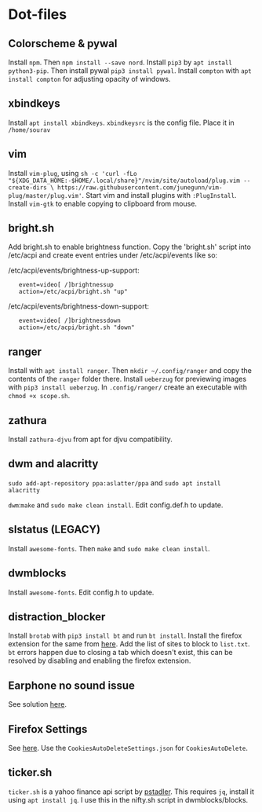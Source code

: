 # Dot-files

## Colorscheme & pywal

Install ``npm``. Then ``npm install --save nord``. Install ``pip3`` by ``apt install python3-pip``. Then install pywal ``pip3 install pywal``. Install ``compton`` with ``apt install compton`` for adjusting opacity of windows.

## xbindkeys

Install ``apt install xbindkeys``. ``xbindkeysrc`` is the config file. Place it in ``/home/sourav``

## vim 

Install ``vim-plug``, using ``sh -c 'curl -fLo "${XDG_DATA_HOME:-$HOME/.local/share}"/nvim/site/autoload/plug.vim --create-dirs \
       https://raw.githubusercontent.com/junegunn/vim-plug/master/plug.vim'``. Start vim and install plugins with `:PlugInstall`. Install `vim-gtk` to enable copying to clipboard from mouse.
       
## bright.sh

Add bright.sh to enable brightness function. Copy the 'bright.sh' script into /etc/acpi and create event entries under /etc/acpi/events like so:

/etc/acpi/events/brightness-up-support:
```
   event=video[ /]brightnessup
   action=/etc/acpi/bright.sh "up"
```
/etc/acpi/events/brightness-down-support:
```
   event=video[ /]brightnessdown
   action=/etc/acpi/bright.sh "down"
```
## ranger

Install with `apt install ranger`. Then `mkdir ~/.config/ranger` and copy the contents of the `ranger` folder there. Install `ueberzug` for previewing images with `pip3 install ueberzug`. In `.config/ranger/` create an executable with `chmod +x scope.sh`.

## zathura

Install `zathura-djvu` from apt for djvu compatibility.

## dwm and alacritty
 ``sudo add-apt-repository ppa:aslatter/ppa`` and ``sudo apt install alacritty``

``dwm``:``make`` and ``sudo make clean install``. Edit config.def.h to update.

## slstatus (LEGACY)

Install ``awesome-fonts``. Then ``make`` and ``sudo make clean install``.

## dwmblocks

Install `awesome-fonts`. Edit config.h to update.

## distraction_blocker

Install `brotab` with `pip3 install bt` and run `bt install`. Install the firefox extension for the same from [here](https://addons.mozilla.org/en-US/firefox/addon/brotab/). Add the list of sites to block to `list.txt`. `bt` errors happen due to closing a tab which doesn't exist, this can be resolved by disabling and enabling the firefox extension.

## Earphone no sound issue

See solution [here](https://askubuntu.com/questions/1272908/ubuntu-20-04-headphones-detected-but-no-sound).

## Firefox Settings

See [here](https://www.privacytools.io/browsers/#about_config). Use the ``CookiesAutoDeleteSettings.json`` for ``CookiesAutoDelete``.

## ticker.sh

`ticker.sh` is a yahoo finance api script by [pstadler](https://github.com/pstadler/ticker.sh). This requires `jq`, install it using `apt install jq`. I use this in the nifty.sh script in dwmblocks/blocks.
